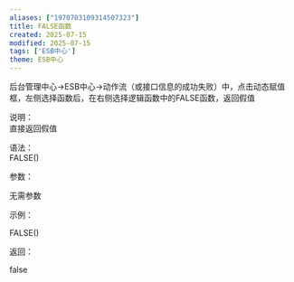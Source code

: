 ```yaml
---
aliases: ["1970703109314507323"]
title: FALSE函数
created: 2025-07-15
modified: 2025-07-15
tags: ['ESB中心']
theme: ESB中心
---
```


后台管理中心->ESB中心->动作流（或接口信息的成功失败）中，点击动态赋值框，左侧选择函数后，在右侧选择逻辑函数中的FALSE函数，返回假值

说明：  
直接返回假值

语法：  
FALSE()

参数：

无需参数

示例：

FALSE()

返回：

false